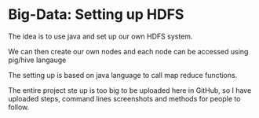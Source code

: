 # Big-Data: Setting up HDFS

The idea is to use java and set up our own HDFS system.

We can then create our own nodes and each node can be accessed using pig/hive langauge

The setting up is based on java language to call map reduce functions.

The entire project ste up is too big to be uploaded here in GitHub, so I have uploaded steps, command lines screenshots and methods for people to follow.
